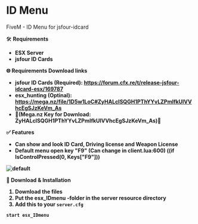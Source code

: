 # ID Menu
FiveM - ID Menu for jsfour-idcard

🛠 <b>Requirements
- ESX Server
- jsfour ID Cards

🌐 <b>Requirements Download links
- jsfour ID Cards (Required): https://forum.cfx.re/t/release-jsfour-idcard-esx/169787
- esx_hunting (Optinal): https://mega.nz/file/1D5w1LoC#ZyHALclSQGH1PThYYvLZPmIfkUlVVhcEgSJzKeVm_As
- 🔑<b>(Mega.nz Key for Download: ZyHALclSQGH1PThYYvLZPmIfkUlVVhcEgSJzKeVm_As)<b>🔑

✅ <b>Features
- Can show and look ID Card, Driving license and Weapon License
- Default menu open key "F9" (Can change in client.lua:600) ((if IsControlPressed(0, Keys["F9"]))

![default](https://i.imgur.com/nAjwkOt.png)

🔧 Download & Installation
1. Download the files
2. Put the esx_IDmenu -folder in the server resource directory
3. Add this to your ```server.cfg```
````
start esx_IDmenu
````

